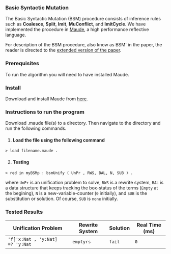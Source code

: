 ### Basic Syntactic Mutation 


The Basic Syntactic Mutation (BSM) procedure consists of inference rules such as **Coalesce**, **Split**, **Imit**, **MuConflict**, and **ImitCycle**. We have implemented the procedure in [Maude](http://maude.cs.illinois.edu/), a high performance reflective language.

For description of the BSM procedure, also know as BSM' in the paper, the reader is directed to the [extended version of the paper](http://members.loria.fr/CRingeissen/files/papers/combi-fc.pdf).


### Prerequisites 
To run the algorithm you will need to have installed Maude. 

### Install 
Download and install Maude from [here](http://maude.cs.illinois.edu/w/index.php?title=The_Maude_System).

### Instructions to run the program 

Download .maude file(s) to a directory. Then navigate to the directory and run the following commands.

1. #### Load the file using the following command 

 ` > load filename.maude . `

2. #### Testing 

 `> red in myBSMp : bsmUnify ( UnPr , RWS, BAL, N, SUB ) .`
 
 where `UnPr` is an unification problem to solve, `RWS` is a rewrite system, `BAL` is a data structure that keeps tracking the box-status of the terms (`Empty` at the begining), `N` is a new-variable-counter (`0` initially), and `SUB` is the substitution or solution. Of course, `SUB` is `none` initially.

### Tested Results 

Unification Problem | Rewrite System | Solution | Real Time (ms)
------------ | ------------- | ------------- | ------------- 
`'f['x:Nat , 'y:Nat]  =? 'y:Nat`| `emptyrs` | `fail` | `0`
